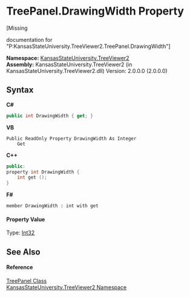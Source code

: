 # TreePanel.DrawingWidth Property 
 

\[Missing <summary> documentation for "P:KansasStateUniversity.TreeViewer2.TreePanel.DrawingWidth"\]

**Namespace:**&nbsp;<a href="4feb08d4-45a9-d5a7-f8c5-964962c586e5">KansasStateUniversity.TreeViewer2</a><br />**Assembly:**&nbsp;KansasStateUniversity.TreeViewer2 (in KansasStateUniversity.TreeViewer2.dll) Version: 2.0.0.0 (2.0.0.0)

## Syntax

**C#**<br />
``` C#
public int DrawingWidth { get; }
```

**VB**<br />
``` VB
Public ReadOnly Property DrawingWidth As Integer
	Get
```

**C++**<br />
``` C++
public:
property int DrawingWidth {
	int get ();
}
```

**F#**<br />
``` F#
member DrawingWidth : int with get

```


#### Property Value
Type: <a href="https://docs.microsoft.com/dotnet/api/system.int32" target="_blank" rel="noopener noreferrer">Int32</a>

## See Also


#### Reference
<a href="bd639a4b-3c76-b534-871f-8c730bacebaa">TreePanel Class</a><br /><a href="4feb08d4-45a9-d5a7-f8c5-964962c586e5">KansasStateUniversity.TreeViewer2 Namespace</a><br />